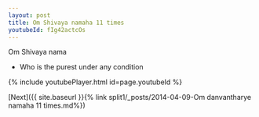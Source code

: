 ```yaml
---
layout: post
title: Om Shivaya namaha 11 times
youtubeId: fIg42actcOs
---
```

 
 
Om Shivaya nama 
 
 -  Who is the purest under any condition 
 
  
 
  
 
 
 
 
 
 


{% include youtubePlayer.html id=page.youtubeId %}
 
[Next]({{ site.baseurl }}{% link  split1/_posts/2014-04-09-Om danvantharye namaha 11 times.md%})
 
